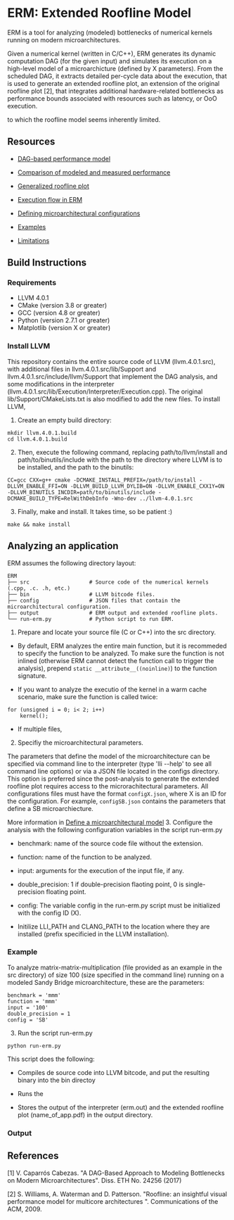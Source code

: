 # ERM: Extended Roofline Model

ERM is a tool for analyzing (modeled) bottlenecks of numerical kernels running on modern microarchitectures.

Given a numerical kernel (written in C/C++), ERM generates its dynamic computation DAG (for the given input) and simulates its execution on a high-level model of a microarchicture (defined by X parameters). From the scheduled DAG, it extracts detailed per-cycle data about the execution, that is used to generate an extended roofline plot, an extension of the original roofline plot [2], that integrates additional hardware-related bottlenecks as performance bounds associated with resources such as latency, or OoO execution.

to which the roofline model seems inherently limited.
## Resources
* [DAG-based performance model](resources/performance-model.md)
* [Comparison of modeled and measured performance](resources/comparison.md)

* [Generalized roofline plot](resources/performance-bounds.md)

* [Execution flow in ERM](https://github.com/caparrov/ERM-4.0.1/blob/master/resources/execution-flow.md)
* [Defining microarchitectural configurations](resources/uarch-configurations.md) 

* [Examples](resources/examples.md) 

* [Limitations](resources/limitations.md)



## Build Instructions


### Requirements

* LLVM 4.0.1 
* CMake (version 3.8 or greater)
* GCC (version 4.8 or greater)
* Python (version 2.7.1 or greater)
* Matplotlib (version X or greater)

### Install LLVM

This repository contains the entire source code of LLVM (llvm.4.0.1.src), with additional files in llvm.4.0.1.src/lib/Support and llvm.4.0.1.src/include/llvm/Support that implement the DAG analysis, and some modifications in the interpreter
(llvm.4.0.1.src/lib/Execution/Interpreter/Execution.cpp). The original lib/Support/CMakeLists.txt is also modified to add the new files. To install LLVM,

1. Create an empty build directory:

```
mkdir llvm.4.0.1.build
cd llvm.4.0.1.build
```

2.  Then, execute the following command, replacing path/to/llvm/install and path/to/binutils/include with the path to the directory where LLVM is to be installed, and the path to the binutils:

```
CC=gcc CXX=g++ cmake -DCMAKE_INSTALL_PREFIX=/path/to/install -DLLVM_ENABLE_FFI=ON -DLLVM_BUILD_LLVM_DYLIB=ON -DLLVM_ENABLE_CXX1Y=ON -DLLVM_BINUTILS_INCDIR=path/to/binutils/include -DCMAKE_BUILD_TYPE=RelWithDebInfo -Wno-dev ../llvm-4.0.1.src
```

3. Finally, make and install. It takes time, so be patient :)

```
make && make install
```

## Analyzing an application

ERM assumes the following directory layout:

    ERM
    ├── src                   # Source code of the numerical kernels (.cpp, .c. .h, etc.)
    ├── bin                   # LLVM bitcode files.
    ├── config                # JSON files that contain the microarchitectural configuration.
    ├── output                # ERM output and extended roofline plots.
    └── run-erm.py            # Python script to run ERM.


1. Prepare and locate your source file (C or C++) into the src directory.  

* By default, ERM analyzes the entire main function, but it is recommeded to specify the function to be analyzed. 
To make sure the function is not inlined (otherwise ERM cannot detect the function call to trigger the analysis), prepend `static __attribute__((noinline)`) to the function signature. 

* If you want to analyze the executio of the kernel in a warm cache scenario, make sure the function is called twice:

```
for (unsigned i = 0; i< 2; i++)
	kernel();
```

* If multiple files, 

2. Specifiy the microarchitectural parameters.

The parameters that define the model of the microarchitecture can be specified via command line to the interpreter (type 'lli --help' to see all command line options) or via a JSON file located in the configs directory. This option is preferred since the post-analysis to generate the extended roofline plot requires access to the microrachitectural parameters. All configurations files must have the format `configX.json`, where X is an ID for the configuration. For example, `configSB.json` contains the parameters that define a SB microarchiecture.

More information in [Define a microarchitectural model](#define-uarch-parameters)
3. Configure the analysis with the following configuration variables in the script run-erm.py
 
* benchmark: name of the source code file without the extension.
* function: name of the function to be analyzed. 
* input: arguments for the execution of the input file, if any.
* double_precision: 1 if double-precision flaoting point, 0 is single-precision floating point.
* config: The variable config in the run-erm.py script must be initialized with the config ID (X).

* Initilize LLI_PATH and CLANG_PATH to the location where they are installed (prefix specificied in the LLVM installation).

### Example

To analyze matrix-matrix-multiplication (file provided as an example in the src directory) of size 100 (size specified in the command line) running on a modeled Sandy Bridge microarchitecture, these are the parameters:

```
benchmark = 'mmm'
function = 'mmm'
input = '100'
double_precision = 1
config = 'SB'

```


3. Run the script run-erm.py


```
python run-erm.py
```


This script does the following:

* Compiles de source code into LLVM bitcode, and put the resulting binary into the bin directoy

* Runs the 

* Stores the output of the interpreter (erm.out) and the extended roofline plot (name_of_app.pdf) in the output directory.


### Output



## References

[1] V. Caparrós Cabezas. "A DAG-Based Approach to Modeling
Bottlenecks on Modern Microarchitectures". Diss. ETH No. 24256 (2017)

[2] S. Williams, A. Waterman and D. Patterson. "Roofline: an insightful visual performance model for multicore architectures
". Communications of the ACM, 2009.




